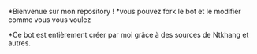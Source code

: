 *Bienvenue sur mon repository !
*vous pouvez fork le bot et le modifier comme vous vous voulez 



*Ce bot est entièrement créer par moi grâce à des sources de Ntkhang et autres.
